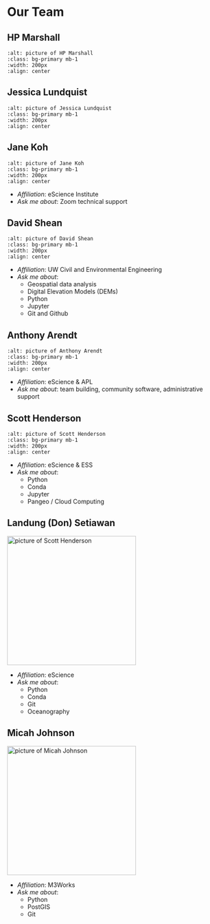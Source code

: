 # Our Team

## HP Marshall

```{image} https://d25vtythmttl3o.cloudfront.net/uploads/sites/153/2010/07/hpmarshall.jpg
:alt: picture of HP Marshall
:class: bg-primary mb-1
:width: 200px
:align: center
```

## Jessica Lundquist

```{image} img/JessicaLundquist.png
:alt: picture of Jessica Lundquist
:class: bg-primary mb-1
:width: 200px
:align: center
```

## Jane Koh

```{image} https://icesat-2hackweek.github.io/assets/images/JaneKoh.jpg
:alt: picture of Jane Koh
:class: bg-primary mb-1
:width: 200px
:align: center
```
* *Affiliation*: eScience Institute
* *Ask me about*: Zoom technical support

## David Shean

```{image} https://geohackweek.github.io/ghw2017/images/1103530.jpg
:alt: picture of David Shean
:class: bg-primary mb-1
:width: 200px
:align: center
```
* *Affiliation*: UW Civil and Environmental Engineering
* *Ask me about*:
	* Geospatial data analysis
	* Digital Elevation Models (DEMs)
	* Python
	* Jupyter
	* Git and Github


## Anthony Arendt

```{image} https://geohackweek.github.io/ghw2017/images/4993098.jpeg
:alt: picture of Anthony Arendt
:class: bg-primary mb-1
:width: 200px
:align: center
```
* *Affiliation*: eScience & APL
* *Ask me about*: team building, community software, administrative support


## Scott Henderson

```{image} https://avatars2.githubusercontent.com/u/3924836?s=460&v=4
:alt: picture of Scott Henderson
:class: bg-primary mb-1
:width: 200px
:align: center
```
* *Affiliation*: eScience & ESS
* *Ask me about*:
	* Python
	* Conda
	* Jupyter
	* Pangeo / Cloud Computing

## Landung (Don) Setiawan

<img src="https://avatars.githubusercontent.com/u/17802172?v=4" alt="picture of Scott Henderson" width="300" height="300">

* *Affiliation*: eScience
* *Ask me about*:
	* Python
	* Conda
	* Git
	* Oceanography

## Micah Johnson

<img src="https://m3works.io/images/micahjohnson.jpeg" alt="picture of Micah Johnson" width="300" height="300">

* *Affiliation*: M3Works
* *Ask me about*:
	* Python
	* PostGIS
	* Git
